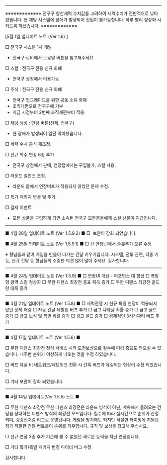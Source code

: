 -----------------------------------------------------------------
※※※※※※※※※※※※※
전구구 합산세력 수치값을 고려하여 세력수치가 전반적으로 낮아졌습니다.
현 채팅 시스템에 장애가 발생되어 진입이 불가능합니다. 하루 빨리 정상화 시키도록 하겠습니다.
※※※※※※※※※※※※※

[5월 1일 업데이트 노트 (Ver 1.6) ]

□ 전국구 시스템 1차 개발
-  전국구:로비에서 도움말 버튼을 참고해주세요.

□ 스컬 : 전국구 전용 신규 화폐
-  전국구 상점에서 이용가능

□ 주식 : 전국구 전용 신규 화폐
-  전국구 업그레이드를 위한 공동 소유 화폐
-  조직개편으로 전국구에 기부
-  지금 시점부터 2번째 조직개편부터 적용.

□ 채팅 생성 : 만담 버튼(전체, 전국구)
-  현 장애가 발생되어 일단 막아놨습니다.

□ 세력 수치 공식 재조정.

□ 신규 특수 연장 6종 추가
-  전국구 상점에서 판매, 연장탭에서는 구입불가, 스컬 사용.

□ 라운드 밸런스 조정.
-  라운드 몹에서 연장버프가 적용되지 않았던 문제 수정.

□ 특가 패키지 변경 및 추가.

□ 결제 이벤트
-  모든 상품을 구입하게 되면 소속된 전국구 모든분들에게 스컬 선물이 지급됩니다.
-----------------------------------------------------------------

■ 4월 28일 업데이트 노트 (Ver 1.5.9.2) ■ 
□  보안이 강화 되었습니다.

■ 4월 25일 업데이트 노트 (Ver 1.5.9.1) ■ 
□ 신 연장UI에서 슬롯추가 오류 수정

※ 형님들과 같이 게임을 만들어 나가는 건달 키우기입니다.
시스템, 전투 관련, 각종 기능, 신규 건달 등 
형님들의 소중한 의견 많이 많이 주세요. 감사합니다.

-----------------------------------------------------------------

■ 4월 24일 업데이트 노트 (Ver 1.5.9) ■ 
□ 연장UI 개선 - 퍼포먼스 대 향상
□ 폭발형 광역 스킬 정상화
□ 무한 디펜스 최강전 증표 획득 증가 
□ 무한 디펜스 최강전 골드량 대폭 증가

-----------------------------------------------------------------

■ 4월 21일 업데이트 노트 (Ver 1.5.8) ■ 
□ 세력전쟁 시 신규 특정 연장이 적용되지 않던 문제 해결
□ 자동 건달 레벨업 버프 추가
□ 금고 나타날 확률 증가
□ 금고 골드 증가
□ 금고 보석 및 복권 확률 증가
□ 광고 골드 증가
□ 경제적인 3시간짜리 버프 추가

-----------------------------------------------------------------

■ 4월 17일 업데이트 노트 (Ver 1.5.6) ■ 

□ 무한 디펜스 최강전 정식 서비스 시작
도전보상으로 킬수에 따라 증표도 얻으실 수 있습니다.
내주변 순위가 이상하게 나오는 것을 수정 하였습니다.

□ 버프 유실
비 네트워크/네트워크 전환 시 간혹 버프가 유실되는 현상이 수정 되었습니다.

□ 기타
보안이 강화 되었습니다.

-----------------------------------------------------------------

■ 4월 14일 업데이트(Ver 1.5.5) 노트 ■

□ 무한 디펜스 최강전
무한 디펜스 최강전은 라운드 방식이 아닌, 계속해서 몰려오는 건달을 상대하는 디펜스 방식의 최강전 모드입니다.
킬수에 따라 실시간으로 순위가 산정되며, 랭킹전처럼 리그로 운영됩니다. 
게임을 방치해도 되지만 적절한 타이밍에 지원요청과 적절한 건달 컨트롤이 순위를 좌우합니다.
규칙 및 보상을 참고해 주십시요.

□ 신규 연장 3종 추가
기존에 볼 수 없었던 새로운 능력을 지닌 연장입니다.

□ 기타
특가/특별 패키지 변경
마이너 버그 수정


감사합니다.

